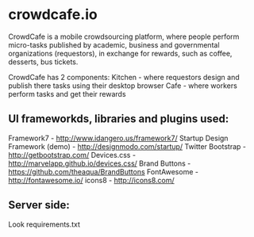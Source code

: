 crowdcafe.io
============

CrowdCafe is a mobile crowdsourcing platform, where people perform micro-tasks published by academic, 
business and governmental organizations (requestors), in exchange for rewards, such as coffee, desserts, bus tickets.

CrowdCafe has 2 components:
Kitchen - where requestors design and publish there tasks using their desktop browser
Cafe - where workers perform tasks and get their rewards

UI frameworkds, libraries and plugins used:
-------

Framework7 - http://www.idangero.us/framework7/
Startup Design Framework (demo) - http://designmodo.com/startup/
Twitter Bootstrap - http://getbootstrap.com/
Devices.css - http://marvelapp.github.io/devices.css/
Brand Buttons - https://github.com/theaqua/BrandButtons
FontAwesome - http://fontawesome.io/
icons8 - http://icons8.com/

Server side:
--------

Look requirements.txt
